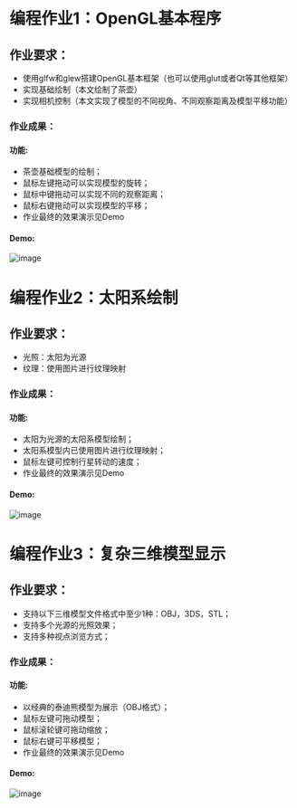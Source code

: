 # 编程作业1：OpenGL基本程序

## 作业要求：
- 使用glfw和glew搭建OpenGL基本框架（也可以使用glut或者Qt等其他框架）
- 实现基础绘制（本文绘制了茶壶）
- 实现相机控制（本文实现了模型的不同视角、不同观察距离及模型平移功能）

### 作业成果：
#### 功能:
- 茶壶基础模型的绘制；
- 鼠标左键拖动可以实现模型的旋转；
- 鼠标中键拖动可以实现不同的观察距离；
- 鼠标右键拖动可以实现模型的平移；
- 作业最终的效果演示见Demo
#### Demo:
![image](https://github.com/LaterBetterThanNever/OpenGL_Homework/blob/master/Project01/GIF.gif)

# 编程作业2：太阳系绘制

## 作业要求：
- 光照：太阳为光源
- 纹理：使用图片进行纹理映射

### 作业成果：
#### 功能:
- 太阳为光源的太阳系模型绘制；
- 太阳系模型内已使用图片进行纹理映射；
- 鼠标左键可控制行星转动的速度；
- 作业最终的效果演示见Demo
#### Demo:
![image](https://github.com/LaterBetterThanNever/graphics2018/blob/master/21851094-%E6%B2%88%E5%90%B4%E8%B6%8A-Project2/Project02/GIF.gif)

# 编程作业3：复杂三维模型显示

## 作业要求：
- 支持以下三维模型文件格式中至少1种：OBJ，3DS，STL；
- 支持多个光源的光照效果；
- 支持多种视点浏览方式；

### 作业成果：
#### 功能:
- 以经典的泰迪熊模型为展示（OBJ格式）；
- 鼠标左键可拖动模型；
- 鼠标滚轮键可拖动缩放；
- 鼠标右键可平移模型；
- 作业最终的效果演示见Demo
#### Demo:
![image](https://github.com/LaterBetterThanNever/graphics2018/blob/master/21851094-%E6%B2%88%E5%90%B4%E8%B6%8A-Project3/Project03/GIF.gif)

